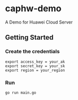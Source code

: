 # caphw-demo

A Demo for Huawei Cloud Server
## Getting Started
### Create the credentials
```shell
export access_key = your_ak
export secret_key = your_sk
export region = your_region
```
### Run

```shell
go run main.go
```